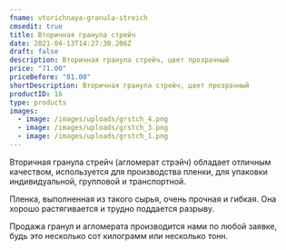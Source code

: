```yaml
---
fname: vtorichnaya-granula-streich
cmsedit: true
title: Вторичная гранула стрейч
date: 2021-04-13T14:27:30.206Z
draft: false
description: Вторичная гранула стрейч, цвет прозрачный
price: "71.00"
priceBefore: "81.00"
shortDescription: Вторичная гранула стрейч, цвет прозрачный
productID: 16
type: products
images:
  - image: /images/uploads/grstch_4.png
  - image: /images/uploads/grstch_3.png
  - image: /images/uploads/grstch_1.png
---
```

Вторичная гранула стрейч (агломерат стрэйч) обладает отличным качеством, используется для производства пленки, для упаковки индивидуальной, групповой и транспортной. 

Пленка, выполненная из такого сырья, очень прочная и гибкая. Она хорошо растягивается и трудно поддается разрыву. 

Продажа гранул и агломерата производится нами по любой заявке, будь это несколько сот килограмм или несколько тонн.
